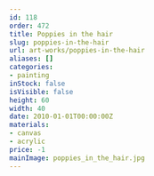 ```yaml
---
id: 118
order: 472
title: Poppies in the hair
slug: poppies-in-the-hair
url: art-works/poppies-in-the-hair
aliases: []
categories:
- painting
inStock: false
isVisible: false
height: 60
width: 40
date: 2010-01-01T00:00:00Z
materials:
- canvas
- acrylic
price: -1
mainImage: poppies_in_the_hair.jpg
---
```

